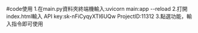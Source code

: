 #code使用
1.在main.py資料夾終端機輸入:uvicorn main:app --reload
2.打開index.html輸入
API key:sk-nFiCyqyXTI6UQw
ProjectID:11312
3.點選功能，輸入指令即可使用
